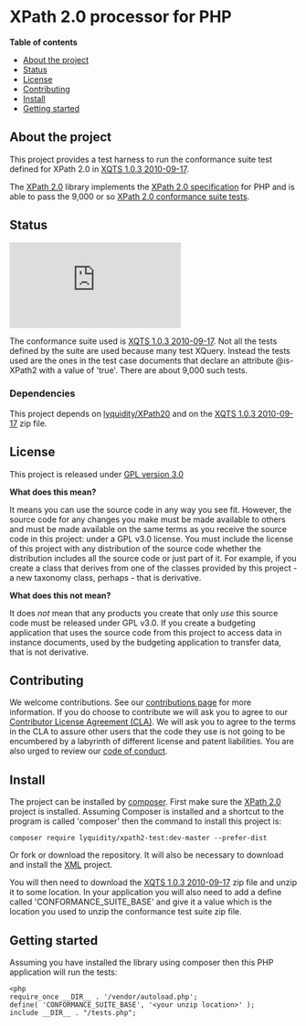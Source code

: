 # XPath 2.0 processor for PHP

**Table of contents**
* [About the project](#about-the-project)
* [Status](#status)
* [License](#license)
* [Contributing](#contributing)
* [Install](#install)
* [Getting started](#getting-started)

## About the project

This project provides a test harness to run the conformance suite test defined for XPath 2.0 in [XQTS 1.0.3 2010-09-17](https://dev.w3.org/2006/xquery-test-suite/PublicPagesStagingArea/XQTS_1_0_3.zip).

The [XPath 2.0](https://github.com/bseddon/XPath20) library implements the [XPath 2.0 specification](https://www.w3.org/TR/xpath20/) for PHP and 
is able to pass the 9,000 or so [XPath 2.0 conformance suite tests](https://dev.w3.org/2006/xquery-test-suite/PublicPagesStagingArea/).

## Status

![XPath 2.0 conformance](https://www.xbrlquery.com/tests/status.php?test=conformance_xpath20&x=y "XPath 2.0 conformance suite tests")

The conformance suite used is [XQTS 1.0.3 2010-09-17](https://dev.w3.org/2006/xquery-test-suite/PublicPagesStagingArea/XQTS_1_0_3.zip).  Not
all the tests defined by the suite are used because many test XQuery.  Instead the tests used are the ones in the test case documents that
declare an attribute @is-XPath2 with a value of 'true'.  There are about 9,000 such tests.

### Dependencies

This project depends on [lyquidity/XPath20](https://github.com/bseddon/XPath20) and on 
the [XQTS 1.0.3 2010-09-17](https://dev.w3.org/2006/xquery-test-suite/PublicPagesStagingArea/XQTS_1_0_3.zip) zip file.

## License

This project is released under [GPL version 3.0](LICENCE)

**What does this mean?**

It means you can use the source code in any way you see fit.  However, the source code for any changes you make must be made available to others and must be made
available on the same terms as you receive the source code in this project: under a GPL v3.0 license.  You must include the license of this project with any
distribution of the source code whether the distribution includes all the source code or just part of it.  For example, if you create a class that derives 
from one of the classes provided by this project - a new taxonomy class, perhaps - that is derivative.

**What does this not mean?**

It does *not* mean that any products you create that only *use* this source code must be released under GPL v3.0.  If you create a budgeting application that uses
the source code from this project to access data in instance documents, used by the budgeting application to transfer data, that is not derivative. 

## Contributing

We welcome contributions.  See our [contributions page](https://gist.github.com/bseddon/cfe04753192087c82766bee583f519aa) for more information.  If you do choose
to contribute we will ask you to agree to our [Contributor License Agreement (CLA)](https://gist.github.com/bseddon/cfe04753192087c82766bee583f519aa).  We will 
ask you to agree to the terms in the CLA to assure other users that the code they use is not going to be encumbered by a labyrinth of different license and patent 
liabilities.  You are also urged to review our [code of conduct](CODE_OF_CONDUCT.md).

## Install

The project can be installed by [composer](https://getcomposer.org/).  First make sure the [XPath 2.0](https;//github.com/bseddon/XPath20) project is installed.
Assuming Composer is installed and a shortcut to the program is called 'composer' then the command to install this project is:

```
composer require lyquidity/xpath2-test:dev-master --prefer-dist
```

Or fork or download the repository.  It will also be necessary to download and install the [XML](https://github.com/bseddon/XPath20) project.

You will then need to download the [XQTS 1.0.3 2010-09-17](https://dev.w3.org/2006/xquery-test-suite/PublicPagesStagingArea/XQTS_1_0_3.zip) zip file
and unzip it to some location.  In your application you will also need to add a define called 'CONFORMANCE_SUITE_BASE' and give it a value which is the
location you used to unzip the conformance test suite zip file.

## Getting started

Assuming you have installed the library using composer then this PHP application will run the tests:

```
<php
require_once __DIR__ . '/vendor/autoload.php';
define( 'CONFORMANCE_SUITE_BASE', '<your unzip location>' );
include __DIR__ . "/tests.php";
```
